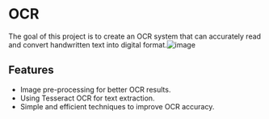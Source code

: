# **OCR**
The goal of this project is to create an OCR system that can accurately read and convert handwritten text into digital format.![image](https://github.com/user-attachments/assets/ef92be15-e226-4f81-8d9f-097d59cc5761)

## **Features**
- Image pre-processing for better OCR results.
- Using Tesseract OCR for text extraction.
- Simple and efficient techniques to improve OCR accuracy.


